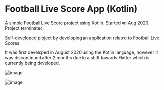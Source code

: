 # Football Live Score App (Kotlin)
A simple Football Live Score project using Kotlin. Started on Aug 2020. Project terminated.

Self-developed project by developing an application related to Football Live Scores.

It was first developed in August 2020 using the Kotlin language, however it was discontinued after 2 months due to a shift towards Flutter which is currently being developed.

![image](https://user-images.githubusercontent.com/40099907/136544087-390973c5-769d-4713-8029-6d1bc11c0c56.png)

![image](https://user-images.githubusercontent.com/40099907/136544450-ab9b0b6f-3a0d-479c-b10c-8d98a6bc2b7b.png)

